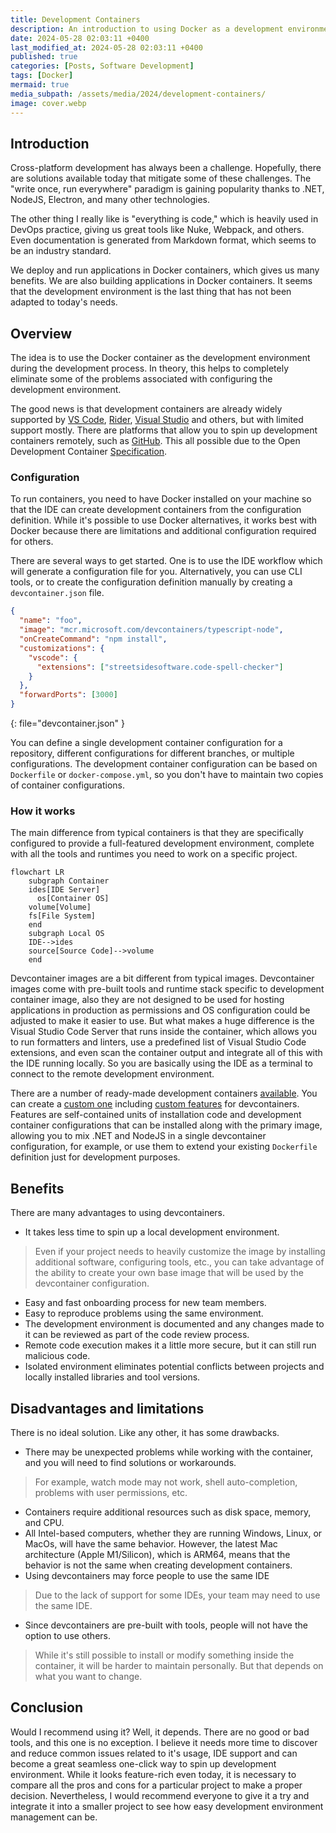 ```yaml
---
title: Development Containers
description: An introduction to using Docker as a development environment.
date: 2024-05-28 02:03:11 +0400
last_modified_at: 2024-05-28 02:03:11 +0400
published: true
categories: [Posts, Software Development]
tags: [Docker]
mermaid: true
media_subpath: /assets/media/2024/development-containers/
image: cover.webp
---
```


## Introduction

Cross-platform development has always been a challenge. Hopefully, there are solutions available today that mitigate some of these challenges. The "write once, run everywhere" paradigm is gaining popularity thanks to .NET, NodeJS, Electron, and many other technologies.

The other thing I really like is "everything is code," which is heavily used in DevOps practice, giving us great tools like Nuke, Webpack, and others. Even documentation is generated from Markdown format, which seems to be an industry standard.

We deploy and run applications in Docker containers, which gives us many benefits. We are also building applications in Docker containers. It seems that the development environment is the last thing that has not been adapted to today's needs.

## Overview

The idea is to use the Docker container as the development environment during the development process. In theory, this helps to completely eliminate some of the problems associated with configuring the development environment.

The good news is that development containers are already widely supported by [VS Code](https://code.visualstudio.com/docs/devcontainers/containers), [Rider](https://www.jetbrains.com/help/rider/Connect_to_DevContainer.html), [Visual Studio](https://learn.microsoft.com/en-us/visualstudio/containers/?view=vs-2022) and others, but with limited support mostly. There are platforms that allow you to spin up development containers remotely, such as [GitHub](https://docs.github.com/en/codespaces/setting-up-your-project-for-codespaces/adding-a-dev-container-configuration/introduction-to-dev-containers). This all possible due to the Open Development Container [Specification](https://containers.dev/implementors/spec/).

### Configuration

To run containers, you need to have Docker installed on your machine so that the IDE can create development containers from the configuration definition. While it's possible to use Docker alternatives, it works best with Docker because there are limitations and additional configuration required for others.

There are several ways to get started. One is to use the IDE workflow which will generate a configuration file for you. Alternatively, you can use CLI tools, or to create the configuration definition manually by creating a `devcontainer.json` file.

```json
{
  "name": "foo",
  "image": "mcr.microsoft.com/devcontainers/typescript-node",
  "onCreateCommand": "npm install",
  "customizations": {
    "vscode": {
      "extensions": ["streetsidesoftware.code-spell-checker"]
    }
  },
  "forwardPorts": [3000]
}
```
{: file="devcontainer.json" }

You can define a single development container configuration for a repository, different configurations for different branches, or multiple configurations. The development container configuration can be based on `Dockerfile` or `docker-compose.yml`, so you don't have to maintain two copies of container configurations.

### How it works

The main difference from typical containers is that they are specifically configured to provide a full-featured development environment, complete with all the tools and runtimes you need to work on a specific project.

```mermaid
flowchart LR
    subgraph Container
    ides[IDE Server]
	  os[Container OS]
    volume[Volume]
    fs[File System]
    end
    subgraph Local OS
    IDE-->ides
    source[Source Code]-->volume
    end
```

Devcontainer images are a bit different from typical images. Devcontainer images come with pre-built tools and runtime stack specific to development container image, also they are not designed to be used for hosting applications in production as permissions and OS configuration could be adjusted to make it easier to use. But what makes a huge difference is the Visual Studio Code Server that runs inside the container, which allows you to run formatters and linters, use a predefined list of Visual Studio Code extensions, and even scan the container output and integrate all of this with the IDE running locally. So you are basically using the IDE as a terminal to connect to the remote development environment.

There are a number of ready-made development containers [available](https://mcr.microsoft.com/en-us/catalog?search=dev%20container). You can create a [custom one](https://github.com/devcontainers/template-starter) including [custom features](https://github.com/devcontainers/feature-starter) for devcontainers. Features are self-contained units of installation code and development container configurations that can be installed along with the primary image, allowing you to mix .NET and NodeJS in a single devcontainer configuration, for example, or use them to extend your existing `Dockerfile` definition just for development purposes.

## Benefits

There are many advantages to using devcontainers.

- It takes less time to spin up a local development environment.
> Even if your project needs to heavily customize the image by installing additional software, configuring tools, etc., you can take advantage of the ability to create your own base image that will be used by the devcontainer configuration.

- Easy and fast onboarding process for new team members.
- Easy to reproduce problems using the same environment.
- The development environment is documented and any changes made to it can be reviewed as part of the code review process.
- Remote code execution makes it a little more secure, but it can still run malicious code.
- Isolated environment eliminates potential conflicts between projects and locally installed libraries and tool versions.

## Disadvantages and limitations

There is no ideal solution. Like any other, it has some drawbacks.

- There may be unexpected problems while working with the container, and you will need to find solutions or workarounds.
> For example, watch mode may not work, shell auto-completion, problems with user permissions, etc.

- Containers require additional resources such as disk space, memory, and CPU.
- All Intel-based computers, whether they are running Windows, Linux, or MacOs, will have the same behavior. However, the latest Mac architecture (Apple M1/Silicon), which is ARM64, means that the behavior is not the same when creating development containers.
- Using devcontainers may force people to use the same IDE
> Due to the lack of support for some IDEs, your team may need to use the same IDE.
- Since devcontainers are pre-built with tools, people will not have the option to use others.
> While it's still possible to install or modify something inside the container, it will be harder to maintain personally. But that depends on what you want to change.

## Conclusion

Would I recommend using it? Well, it depends. There are no good or bad tools, and this one is no exception. I believe it needs more time to discover and reduce common issues related to it's usage, IDE support and can become a great seamless one-click way to spin up development environment. While it looks feature-rich even today, it is necessary to compare all the pros and cons for a particular project to make a proper decision. Nevertheless, I would recommend everyone to give it a try and integrate it into a smaller project to see how easy development environment management can be.
